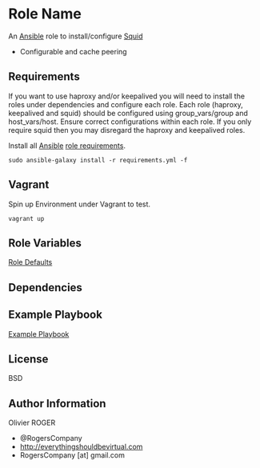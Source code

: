 Role Name
=========

An [Ansible] role to install/configure [Squid]
* Configurable and cache peering

Requirements
------------

If you want to use haproxy and/or keepalived you will need to install the roles
under dependencies and configure each role. Each role
(haproxy, keepalived and squid) should be configured using group_vars/group
and host_vars/host. Ensure correct configurations within each role. If you
only require squid then you may disregard the haproxy and keepalived roles.

Install all [Ansible] [role requirements](./requirements.yml).

```
sudo ansible-galaxy install -r requirements.yml -f
```

Vagrant
-------
Spin up Environment under Vagrant to test.
```
vagrant up
```

Role Variables
--------------

[Role Defaults](defaults/main.yml)

Dependencies
------------


Example Playbook
----------------

[Example Playbook](./playbook.yml)

License
-------

BSD

Author Information
------------------

Olivier ROGER
- @RogersCompany
- http://everythingshouldbevirtual.com
- RogersCompany [at] gmail.com

[Ansible]: <https://www.ansible.com>
[Squid]: <http://www.squid-cache.org/>
